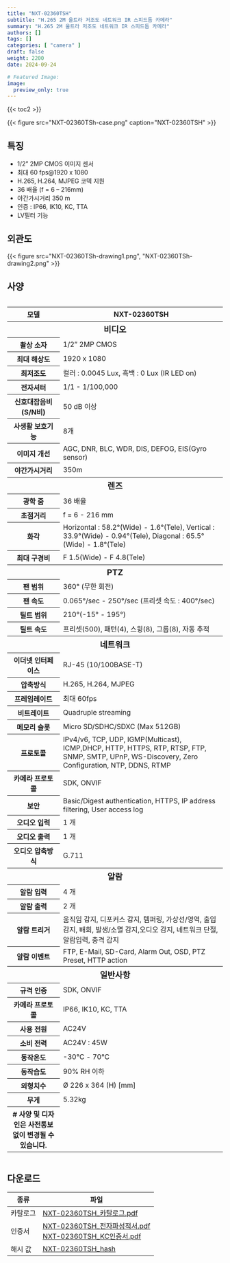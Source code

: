 ```yaml
---
title: "NXT-02360TSH"
subtitle: "H.265 2M 울트라 저조도 네트워크 IR 스피드돔 카메라"
summary: "H.265 2M 울트라 저조도 네트워크 IR 스피드돔 카메라"
authors: []
tags: []
categories: [ "camera" ]
draft: false
weight: 2200
date: 2024-09-24

# Featured Image:
image:
  preview_only: true
---
```


{{< toc2 >}}

<div class="container">
<div class="row justify-content-center align-items-center">
<div class="col-sm-4">

{{< figure src="NXT-02360TSh-case.png" caption="NXT-02360TSH" >}}

</div>
</div>
</div>

<div class="container">
<div class="row justify-content-center">
<div class="col-sm-6 pl-0">

## 특징

- 1/2” 2MP CMOS 이미지 센서
- 최대 60 fps@1920 x 1080
- H.265, H.264, MJPEG 코덱 지원
- 36 배율 (f = 6 – 216mm)
- 야간가시거리 350 m
- 인증  : IP66, IK10, KC, TTA
- LV필터 기능

</div>
<div class="col-sm-6 pl-0">

## 외관도

{{< figure src="NXT-02360TSh-drawing1.png", "NXT-02360TSh-drawing2.png" >}}

</div>
</div>
</div>

## 사양

<div style="overflow-x: auto">
<table class="spec">
<thead>
<tr>
<th>모델</th>
<th>NXT-02360TSH</th>
</tr>
</thead>
<tbody>
<tr><th colspan="2" style="font-size: larger; font-weight: bolder">비디오</th></tr>
<tr><th>촬상 소자</th><td>1/2” 2MP CMOS</td></tr>
<tr><th>최대 해상도</th><td>1920 x 1080</td></tr>
<tr><th>최저조도</th><td>컬러 : 0.0045 Lux, 흑백 : 0 Lux (IR LED on)</td></tr>
<tr><th>전자셔터</th><td>1/1 - 1/100,000</td></tr>
<tr><th>신호대잡음비(S/N비)</th><td>50 dB 이상</td></tr>
<tr><th>사생활 보호기능</th><td>8개</td></tr>
<tr><th>이미지 개선</th><td>AGC, DNR, BLC, WDR, DIS, DEFOG, EIS(Gyro sensor)</td></tr>
<tr><th>야간가시거리</th><td>350m</td></tr>
<tr><th colspan="2" style="font-size: larger; font-weight: bolder">렌즈</th></tr>
<tr><th>광학 줌</th><td>36 배율</td></tr>
<tr><th>초점거리</th><td>f = 6 - 216 mm</td></tr>
<tr><th>화각</th><td>Horizontal : 58.2°(Wide) - 1.6°(Tele), Vertical : 33.9°(Wide) - 0.94°(Tele), Diagonal : 65.5°(Wide) - 1.8°(Tele)</td></tr>
<tr><th>최대 구경비</th><td>F 1.5(Wide) - F 4.8(Tele)</td></tr>
<tr><th colspan="2" style="font-size: larger; font-weight: bolder">PTZ</th></tr>
<tr><th>팬 범위</th><td>360° (무한 회전)</td></tr>
<tr><th>팬 속도</th><td>0.065°/sec - 250°/sec (프리셋 속도 : 400°/sec)</td></tr>
<tr><th>틸트 범위</th><td>210°(-15° - 195°)</td></tr>
<tr><th>틸트 속도</th><td>프리셋(500), 패턴(4), 스윙(8), 그룹(8), 자동 추적</td></tr>
<tr><th colspan="2" style="font-size: larger; font-weight: bolder">네트워크</th></tr>
<tr><th>이더넷 인터페이스</th><td>RJ-45 (10/100BASE-T)</td></tr>
<tr><th>압축방식</th><td>H.265, H.264, MJPEG</td></tr>
<tr><th>프레임레이트</th><td>최대 60fps</td></tr>
<tr><th>비트레이트</th><td>Quadruple streaming</td></tr>
<tr><th>메모리 슬롯</th><td>Micro SD/SDHC/SDXC (Max 512GB)</td></tr>
<tr><th>프로토콜</th><td>IPv4/v6, TCP, UDP, IGMP(Multicast), ICMP,DHCP, HTTP, HTTPS, RTP, RTSP, FTP, SNMP, SMTP, UPnP, WS-Discovery, Zero Configuration, NTP, DDNS, RTMP</td></tr>
<tr><th>카메라 프로토콜</th><td>SDK, ONVIF</td></tr>
<tr><th>보안</th><td>Basic/Digest authentication, HTTPS, IP address filtering, User access log</td></tr>
<tr><th>오디오 입력</th><td>1 개</td></tr>
<tr><th>오디오 출력</th><td>1 개</td></tr>
<tr><th>오디오 압축방식</th><td>G.711</td></tr>
<tr><th colspan="2" style="font-size: larger; font-weight: bolder">알람</th></tr>
<tr><th>알람 입력</th><td>4 개</td></tr>
<tr><th>알람 출력</th><td>2 개</td></tr>
<tr><th>알람 트리거</th><td>움직임 감지, 디포커스 감지, 템퍼링, 가상선/영역, 출입감지, 배회, 발생/소멸 감지,오디오 감지, 네트워크 단절, 알람입력, 충격 감지</td></tr>
<tr><th>알람 이벤트</th><td>FTP, E-Mail, SD-Card, Alarm Out, OSD, PTZ Preset, HTTP action</td></tr>
<tr><th colspan="2" style="font-size: larger; font-weight: bolder">일반사항</th></tr>
<tr><th>규격 인증</th><td>SDK, ONVIF</td></tr>
<tr><th>카메라 프로토콜</th><td>IP66, IK10, KC, TTA</td></tr>
<tr><th>사용 전원</th><td>AC24V</td></tr>
<tr><th>소비 전력</th><td>AC24V : 45W</td></tr>
<tr><th>동작온도</th><td>-30℃ - 70℃</td></tr>
<tr><th>동작습도</th><td>90% RH 이하</td></tr>
<tr><th>외형치수</th><td>Ø 226 x 364 (H) [mm]</td></tr>
<tr><th>무게</th><td>5.32kg</td></tr>
<tr><th># 사양 및 디자인은 사전통보없이 변경될 수 있습니다.</td></tr>
</tbody>
</table>
</div>

## 다운로드

종류 | 파일
---- | ----
카탈로그 | [NXT-02360TSH_카탈로그.pdf](NXT-02360TSH_카탈로그.pdf)
인증서 | [NXT-02360TSH_전자파성적서.pdf](NXT-02360TSH_전자파성적서.pdf)<br>[NXT-02360TSH_KC인증서.pdf](NXT-02360TSH_KC인증서.pdf)<br>
해시 값 | [NXT-02360TSH_hash](NXT-02360TSH_hash.txt)